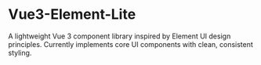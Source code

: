 # Vue3-Element-Lite
A lightweight Vue 3 component library inspired by Element UI design principles. Currently implements core UI components with clean, consistent styling.
